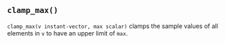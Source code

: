 ## `clamp_max()`

`clamp_max(v instant-vector, max scalar)` clamps the sample values of all
elements in `v` to have an upper limit of `max`.
